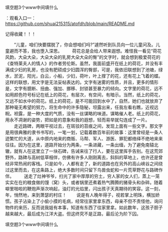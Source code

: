 填空题3个www中间填什么

：观看入口一：https://github.com/shuai215315/atofdh/blob/main/README.md


记得收藏！！！



　　“儿童，咱们快要摆脱了，你会想咱们吗?”遽然听到队员向一位儿童问及。儿童避而不答，我也堕入深思。
　　荷花总是会给人带来遐想。难怪我一看见“荷花风韵，大朵大朵，大朵大朵的乳房大朵大朵的臀”的文字时，就会想到极爱荷花的《查特莱夫人的情人》的作者劳伦斯。虽然，我面前盛开在纸上的荷花，并没有丰满成少妇的乳房，也没有肥硕成少妇圆浑的臀部，可是，我依旧联想到了池塘，绿水，淤泥，阳光，白云，小船，少妇，荷叶，叶上撑了的花，还有花上飞着的蝶。这样的联想，用文字是无法妥帖表达的。文字有迷雾的性质，并且，更多的情形是，文字有臆断、扭曲、强加、挪移、封锁甚至暴力的倾向。文字里的荷花，远不如用颜色符号标记在纸上的荷花，有层次，有空间，有暗示。当然，纸上的荷花，又远不如水中的荷花。纸上的荷花，是不可能回到水中了，自然，她们也就放弃了那种毫无希望的努力，将生命中的许多隐秘，坦露出来，任我左看右瞧，近视远睨。袒露，是一种大度的气质，没有一丝谋略的味道。谋略催人老。纸上的荷花，用永不凋谢的姿势，把如是的意象和我的遐想，轻而易举就勾连成了一片。
　　走近路碑，两眼平视过去，在斑驳的苔痕之间，发现上面有一些文字。那文字是用很典雅的隶书书写的，一笔一划，记载着数百年前的故事：这里曾经是一条人迹繁忙的大道，从中原内地来的商贩、马帮、军人、游医、罪犯都络绎不绝地来来往往。因为在这里，道路开始分为两条，一条进藏，一条出缅，为了避免南辕北辙，就有人在这里立了一块石碑，告诫来往了行人，要在这里挥手告别。在这荒郊野外，路碑与高树低草相伴，仿佛有许多人刚刚离去，斜斜的草地上，也许还是曾经非常热闹的客栈。只是如今，人都有走了，新的道路也在另外的高山峡谷之间绕过这里而去，在这条路上，绝大多数时间只留下鸟兽虫蛇和一片荒草野花与路碑作伴。
　　送走了灶神爷爷，扫光了家中厚厚的穷土，穷人家的女人们，蒸上一笼实实在在的粮食做的馒（窝）头，或者锅里还煮着热气腾腾的猪骨头和杂碎。随着噼里啪啦的鞭炮声渐次响起，油灯的光焰里，闪出孩子天真期待的笑容。这一刻，年，悄然地，来到萧瑟的村庄！
　　说是有人晚年得子，视若掌上明珠，横加娇惯。孩子沾染上了小偷小摸的毛病，经常往家里拿东西，母亲不但不责怪他，询问物件的来历，反而说我娃有本事，知道有东西了往家里拿。如此数年，这孩子胆子越来越大，最后成为江洋大盗。但这终究不是正路，最后沦为阶下囚。







填空题3个www中间填什么
